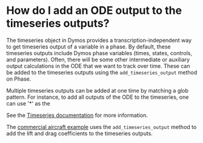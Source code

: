 # How do I add an ODE output to the timeseries outputs?

The timeseries object in Dymos provides a transcription-independent way to get timeseries output of a variable in a phase.
By default, these timeseries outputs include Dymos phase variables (times, states, controls, and parameters).
Often, there will be some other intermediate or auxiliary output calculations in the ODE that we want to track over time.
These can be added to the timeseries outputs using the `add_timeseries_output` method on Phase.

Multiple timeseries outputs can be added at one time by matching a glob pattern.
For instance, to add all outputs of the ODE to the timeseries, one can use '*' as the


See the [Timeseries documentation](../features/phases/timeseries.md) for more information.


The [commercial aircraft example](../examples/commercial_aircraft/commercial_aircraft.md) uses the `add_timeseries_output` method to add the lift and drag coefficients to the timeseries outputs.
